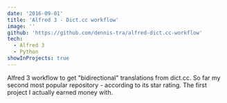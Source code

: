 ```yaml
---
date: '2016-09-01'
title: 'Alfred 3 - Dict.cc workflow'
image: ''
github: 'https://github.com/dennis-tra/alfred-dict.cc-workflow'
tech:
  - Alfred 3
  - Python
showInProjects: true
---
```


Alfred 3 workflow to get "bidirectional" translations from dict.cc. So far my second most popular repository - according to its star rating. The first project I actually earned money with.
